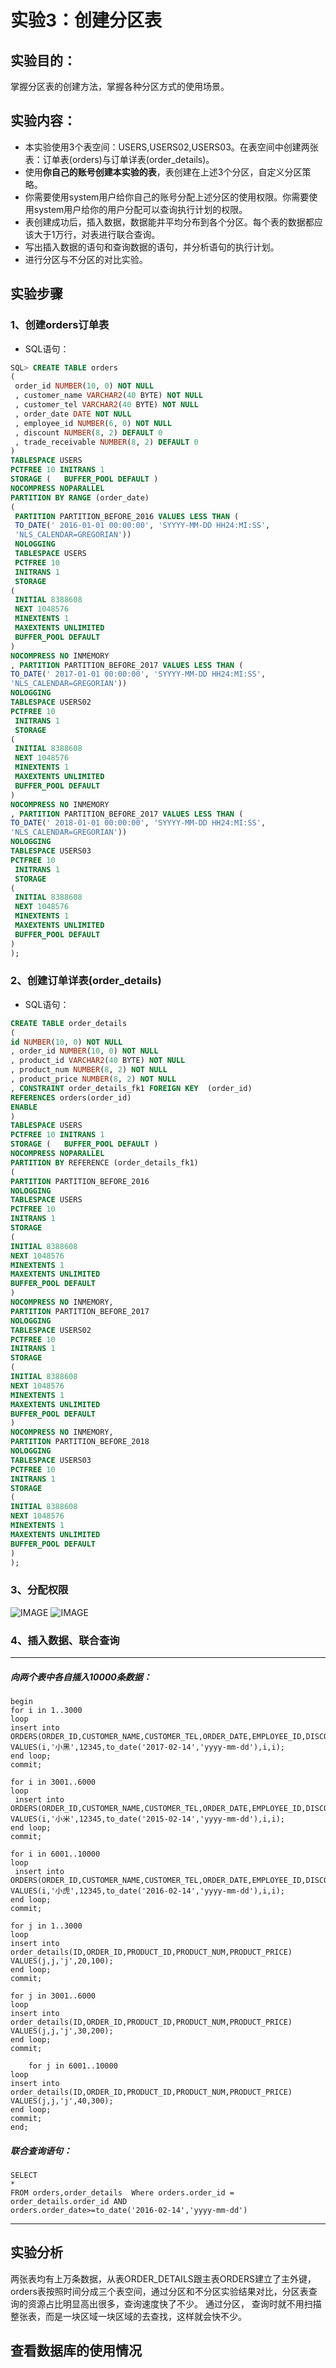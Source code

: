 # 实验3：创建分区表

## 实验目的：

掌握分区表的创建方法，掌握各种分区方式的使用场景。

## 实验内容：
- 本实验使用3个表空间：USERS,USERS02,USERS03。在表空间中创建两张表：订单表(orders)与订单详表(order_details)。
- 使用**你自己的账号创建本实验的表**，表创建在上述3个分区，自定义分区策略。
- 你需要使用system用户给你自己的账号分配上述分区的使用权限。你需要使用system用户给你的用户分配可以查询执行计划的权限。
- 表创建成功后，插入数据，数据能并平均分布到各个分区。每个表的数据都应该大于1万行，对表进行联合查询。
- 写出插入数据的语句和查询数据的语句，并分析语句的执行计划。
- 进行分区与不分区的对比实验。

## 实验步骤
### 1、创建orders订单表
-   SQL语句：
```sql
SQL> CREATE TABLE orders 
(
 order_id NUMBER(10, 0) NOT NULL 
 , customer_name VARCHAR2(40 BYTE) NOT NULL 
 , customer_tel VARCHAR2(40 BYTE) NOT NULL 
 , order_date DATE NOT NULL 
 , employee_id NUMBER(6, 0) NOT NULL 
 , discount NUMBER(8, 2) DEFAULT 0 
 , trade_receivable NUMBER(8, 2) DEFAULT 0 
) 
TABLESPACE USERS 
PCTFREE 10 INITRANS 1 
STORAGE (   BUFFER_POOL DEFAULT ) 
NOCOMPRESS NOPARALLEL 
PARTITION BY RANGE (order_date) 
(
 PARTITION PARTITION_BEFORE_2016 VALUES LESS THAN (
 TO_DATE(' 2016-01-01 00:00:00', 'SYYYY-MM-DD HH24:MI:SS', 
 'NLS_CALENDAR=GREGORIAN')) 
 NOLOGGING 
 TABLESPACE USERS 
 PCTFREE 10 
 INITRANS 1 
 STORAGE 
( 
 INITIAL 8388608 
 NEXT 1048576 
 MINEXTENTS 1 
 MAXEXTENTS UNLIMITED 
 BUFFER_POOL DEFAULT 
) 
NOCOMPRESS NO INMEMORY  
, PARTITION PARTITION_BEFORE_2017 VALUES LESS THAN (
TO_DATE(' 2017-01-01 00:00:00', 'SYYYY-MM-DD HH24:MI:SS', 
'NLS_CALENDAR=GREGORIAN')) 
NOLOGGING 
TABLESPACE USERS02 
PCTFREE 10 
 INITRANS 1 
 STORAGE 
( 
 INITIAL 8388608 
 NEXT 1048576 
 MINEXTENTS 1 
 MAXEXTENTS UNLIMITED 
 BUFFER_POOL DEFAULT 
) 
NOCOMPRESS NO INMEMORY  
, PARTITION PARTITION_BEFORE_2017 VALUES LESS THAN (
TO_DATE(' 2018-01-01 00:00:00', 'SYYYY-MM-DD HH24:MI:SS', 
'NLS_CALENDAR=GREGORIAN')) 
NOLOGGING 
TABLESPACE USERS03 
PCTFREE 10 
 INITRANS 1 
 STORAGE 
( 
 INITIAL 8388608 
 NEXT 1048576 
 MINEXTENTS 1 
 MAXEXTENTS UNLIMITED 
 BUFFER_POOL DEFAULT 
) 
);
```
### 2、创建订单详表(order_details)
-   SQL语句：
```sql
CREATE TABLE order_details   
(  
id NUMBER(10, 0) NOT NULL   
, order_id NUMBER(10, 0) NOT NULL  
, product_id VARCHAR2(40 BYTE) NOT NULL   
, product_num NUMBER(8, 2) NOT NULL   
, product_price NUMBER(8, 2) NOT NULL   
, CONSTRAINT order_details_fk1 FOREIGN KEY  (order_id)  
REFERENCES orders(order_id)  
ENABLE   
)   
TABLESPACE USERS   
PCTFREE 10 INITRANS 1    
STORAGE (   BUFFER_POOL DEFAULT )   
NOCOMPRESS NOPARALLEL  
PARTITION BY REFERENCE (order_details_fk1)  
(  
PARTITION PARTITION_BEFORE_2016   
NOLOGGING   
TABLESPACE USERS  
PCTFREE 10   
INITRANS 1   
STORAGE   
(   
INITIAL 8388608   
NEXT 1048576   
MINEXTENTS 1   
MAXEXTENTS UNLIMITED   
BUFFER_POOL DEFAULT   
)   
NOCOMPRESS NO INMEMORY,   
PARTITION PARTITION_BEFORE_2017   
NOLOGGING   
TABLESPACE USERS02  
PCTFREE 10   
INITRANS 1   
STORAGE    
(   
INITIAL 8388608   
NEXT 1048576   
MINEXTENTS 1   
MAXEXTENTS UNLIMITED   
BUFFER_POOL DEFAULT   
)   
NOCOMPRESS NO INMEMORY,  
PARTITION PARTITION_BEFORE_2018   
NOLOGGING   
TABLESPACE USERS03  
PCTFREE 10   
INITRANS 1   
STORAGE   
(   
INITIAL 8388608   
NEXT 1048576   
MINEXTENTS 1   
MAXEXTENTS UNLIMITED   
BUFFER_POOL DEFAULT   
)   
);  
```
### 3、分配权限

![IMAGE](https://github.com/tsxbox/Oracle/blob/master/test3/quanxianone.png)
![IMAGE](https://github.com/tsxbox/Oracle/blob/master/test3/quanxiantwo.png)
### 4、插入数据、联合查询
--------
##### 向两个表中各自插入10000条数据：
    begin
    for i in 1..3000
    loop
    insert into ORDERS(ORDER_ID,CUSTOMER_NAME,CUSTOMER_TEL,ORDER_DATE,EMPLOYEE_ID,DISCOUNT) VALUES(i,'小黑',12345,to_date('2017-02-14','yyyy-mm-dd'),i,i);
    end loop;
    commit;
    
    for i in 3001..6000
    loop
     insert into ORDERS(ORDER_ID,CUSTOMER_NAME,CUSTOMER_TEL,ORDER_DATE,EMPLOYEE_ID,DISCOUNT) VALUES(i,'小米',12345,to_date('2015-02-14','yyyy-mm-dd'),i,i);
    end loop;
    commit;
    
    for i in 6001..10000
    loop
     insert into ORDERS(ORDER_ID,CUSTOMER_NAME,CUSTOMER_TEL,ORDER_DATE,EMPLOYEE_ID,DISCOUNT) VALUES(i,'小虎',12345,to_date('2016-02-14','yyyy-mm-dd'),i,i);
    end loop;
    commit;
    
    for j in 1..3000
    loop
    insert into order_details(ID,ORDER_ID,PRODUCT_ID,PRODUCT_NUM,PRODUCT_PRICE) VALUES(j,j,'j',20,100);
    end loop;
    commit;
    
    for j in 3001..6000
    loop
    insert into order_details(ID,ORDER_ID,PRODUCT_ID,PRODUCT_NUM,PRODUCT_PRICE) VALUES(j,j,'j',30,200);
    end loop;
    commit;
    
        for j in 6001..10000
    loop
    insert into order_details(ID,ORDER_ID,PRODUCT_ID,PRODUCT_NUM,PRODUCT_PRICE) VALUES(j,j,'j',40,300);
    end loop;
    commit;
    end;  
    
 ##### 联合查询语句：
    SELECT
    *
    FROM orders,order_details  Where orders.order_id = order_details.order_id AND
    orders.order_date>=to_date('2016-02-14','yyyy-mm-dd')
--------  

## 实验分析
两张表均有上万条数据，从表ORDER_DETAILS跟主表ORDERS建立了主外键，orders表按照时间分成三个表空间，通过分区和不分区实验结果对比，分区表查 询的资源占比明显高出很多，查询速度快了不少。 通过分区， 查询时就不用扫描整张表，而是一块区域一块区域的去查找，这样就会快不少。

## 查看数据库的使用情况

